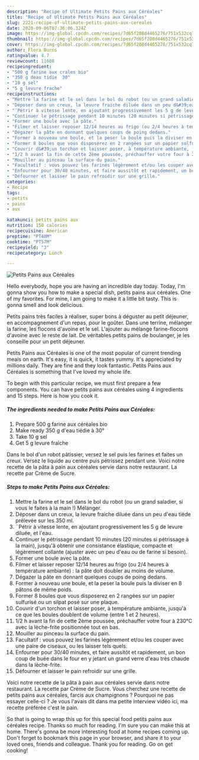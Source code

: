 ```yaml
---
description: "Recipe of Ultimate Petits Pains aux Céréales"
title: "Recipe of Ultimate Petits Pains aux Céréales"
slug: 2221-recipe-of-ultimate-petits-pains-aux-cereales
date: 2020-09-06T07:36:06.324Z
image: https://img-global.cpcdn.com/recipes/7d65f208d4465276/751x532cq70/petits-pains-aux-cereales-photo-principale-de-la-recette.jpg
thumbnail: https://img-global.cpcdn.com/recipes/7d65f208d4465276/751x532cq70/petits-pains-aux-cereales-photo-principale-de-la-recette.jpg
cover: https://img-global.cpcdn.com/recipes/7d65f208d4465276/751x532cq70/petits-pains-aux-cereales-photo-principale-de-la-recette.jpg
author: Flora Burns
ratingvalue: 4.7
reviewcount: 11608
recipeingredient:
- "500 g farine aux crales bio"
- "350 g deau tidie  30"
- "10 g sel"
- "5 g levure frache"
recipeinstructions:
- "Mettre la farine et le sel dans le bol du robot (ou un grand saladier, si vous le faites à la main !) Mélanger."
- "Déposer dans un creux, la levure fraiche diluée dans un peu d&#39;eau tiède prélevée sur les 350 ml."
- "¨Pétrir à vitesse lente, en ajoutant progressivement les 5 g de levure diluée, et l&#39;eau."
- "Continuer le pétrissage pendant 10 minutes (20 minutes si pétrissage à la main), jusqu&#39;à obtenir une consistance élastique, compacte et légèrement collante (ajuster avec un peu d&#39;eau ou de farine si besoin)."
- "Former une boule avec la pâte."
- "Filmer et laisser reposer 12/14 heures au frigo (ou 2/4 heures à température ambiante) : la pâte doit doubler au moins de volume."
- "Dégazer la pâte en donnant quelques coups de poing dedans."
- "Former à nouveau une boule, et la peser la boule puis la diviser en 8 pâtons de même poids."
- "Former 8 boules que vous disposerez en 2 rangées sur un papier sulfurisé ou un silpat posé sur une plaque."
- "Couvrir d&#39;un torchon et laisser poser, à température ambiante, jusqu&#39;à ce que les boules doublent de volume (entre 1 et 2 heures)."
- "1/2 h avant la fin de cette 2ème poussée, préchauffer votre four à 230°C avec la lèche-frite positionnée tout en bas."
- "Mouiller au pinceau la surface du pain."
- "Facultatif : vous pouvez les farinés légèrement et/ou les couper avec une paire de ciseaux, ou les laisser tels quels."
- "Enfourner pour 30/40 minutes, et faire aussitôt et rapidement, un bon coup de buée dans le four en y jetant un grand verre d&#39;eau très chaude dans la lèche-frite."
- "Défourner et laisser le pain refroidir sur une grille."
categories:
- Recipe
tags:
- petits
- pains
- aux

katakunci: petits pains aux 
nutrition: 150 calories
recipecuisine: American
preptime: "PT40M"
cooktime: "PT57M"
recipeyield: "3"
recipecategory: Lunch

---
```



![Petits Pains aux Céréales](https://img-global.cpcdn.com/recipes/7d65f208d4465276/751x532cq70/petits-pains-aux-cereales-photo-principale-de-la-recette.jpg)

Hello everybody, hope you are having an incredible day today. Today, I'm gonna show you how to make a special dish, petits pains aux céréales. One of my favorites. For mine, I am going to make it a little bit tasty. This is gonna smell and look delicious.

Petits pains très faciles à réaliser, super bons à déguster au petit déjeuner, en accompagnement d&#39;un repas, pour le goûter. Dans une terrine, mélanger la farine, les flocons d&#39;avoine et le sel. L&#39;ajouter au mélange farine-flocons d&#39;avoine avec le reste de lait. De véritables petits pains de boulanger, je les conseille pour un petit déjeuner.

Petits Pains aux Céréales is one of the most popular of current trending meals on earth. It's easy, it is quick, it tastes yummy. It's appreciated by millions daily. They are fine and they look fantastic. Petits Pains aux Céréales is something that I've loved my whole life.


To begin with this particular recipe, we must first prepare a few components. You can have petits pains aux céréales using 4 ingredients and 15 steps. Here is how you cook it.

<!--inarticleads1-->

##### The ingredients needed to make Petits Pains aux Céréales:

1. Prepare 500 g farine aux céréales bio
1. Make ready 350 g d&#39;eau tiédie à 30°
1. Take 10 g sel
1. Get 5 g levure fraîche


Dans le bol d&#39;un robot pâtissier, versez le sel puis les farines et faites un creux. Versez le liquide au centre puis pétrissez pendant une. Voici notre recette de la pâta à pain aux céréales servie dans notre restaurant. La recette par Crème de Sucre. 

<!--inarticleads2-->

##### Steps to make Petits Pains aux Céréales:

1. Mettre la farine et le sel dans le bol du robot (ou un grand saladier, si vous le faites à la main !) Mélanger.
1. Déposer dans un creux, la levure fraiche diluée dans un peu d&#39;eau tiède prélevée sur les 350 ml.
1. ¨Pétrir à vitesse lente, en ajoutant progressivement les 5 g de levure diluée, et l&#39;eau.
1. Continuer le pétrissage pendant 10 minutes (20 minutes si pétrissage à la main), jusqu&#39;à obtenir une consistance élastique, compacte et légèrement collante (ajuster avec un peu d&#39;eau ou de farine si besoin).
1. Former une boule avec la pâte.
1. Filmer et laisser reposer 12/14 heures au frigo (ou 2/4 heures à température ambiante) : la pâte doit doubler au moins de volume.
1. Dégazer la pâte en donnant quelques coups de poing dedans.
1. Former à nouveau une boule, et la peser la boule puis la diviser en 8 pâtons de même poids.
1. Former 8 boules que vous disposerez en 2 rangées sur un papier sulfurisé ou un silpat posé sur une plaque.
1. Couvrir d&#39;un torchon et laisser poser, à température ambiante, jusqu&#39;à ce que les boules doublent de volume (entre 1 et 2 heures).
1. 1/2 h avant la fin de cette 2ème poussée, préchauffer votre four à 230°C avec la lèche-frite positionnée tout en bas.
1. Mouiller au pinceau la surface du pain.
1. Facultatif : vous pouvez les farinés légèrement et/ou les couper avec une paire de ciseaux, ou les laisser tels quels.
1. Enfourner pour 30/40 minutes, et faire aussitôt et rapidement, un bon coup de buée dans le four en y jetant un grand verre d&#39;eau très chaude dans la lèche-frite.
1. Défourner et laisser le pain refroidir sur une grille.


Voici notre recette de la pâta à pain aux céréales servie dans notre restaurant. La recette par Crème de Sucre. Vous cherchez une recette de petits pains aux céréales, farcis aux champignons ? Pourquoi ne pas essayer celle-ci ? Je vous l&#39;avais dit dans ma petite interview vidéo ici, ma recette préférée c&#39;est le pain. 

So that is going to wrap this up for this special food petits pains aux céréales recipe. Thanks so much for reading. I'm sure you can make this at home. There's gonna be more interesting food at home recipes coming up. Don't forget to bookmark this page in your browser, and share it to your loved ones, friends and colleague. Thank you for reading. Go on get cooking!
